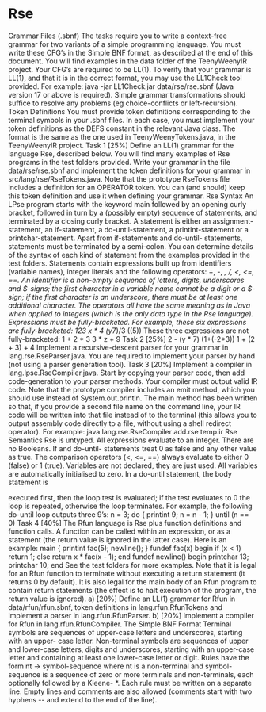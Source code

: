 # Rse

Grammar Files (.sbnf)
The tasks require you to write a context-free grammar for two variants of a simple programming language. You must write these CFG’s in the Simple BNF format, as described at the end of this document. You will find examples in the data folder of the TeenyWeenyIR project. Your CFG’s are required to be LL(1). To verify that your grammar is LL(1), and that it is in the correct format, you may use the LL1Check tool provided. For example:
java -jar LL1Check.jar data/rse/rse.sbnf
(Java version 17 or above is required). Simple grammar transformations should suffice to resolve any problems (eg choice-conflicts or left-recursion).
Token Definitions
You must provide token definitions corresponding to the terminal symbols in your .sbnf files. In each case, you must implement your token definitions as the DEFS constant in the relevant Java class. The format is the same as the one used in TeenyWeenyTokens.java, in the TeenyWeenyIR project.
Task 1 [25%]
Define an LL(1) grammar for the language Rse, described below. You will find many examples of Rse programs in the test folders provided. Write your grammar in the file data/rse/rse.sbnf and implement the token definitions for your grammar in src/lang/rse/RseTokens.java. Note that the prototype RseTokens file includes a definition for an OPERATOR token. You can (and should) keep this token definition and use it when defining your grammar.
Rse Syntax
An LPse program starts with the keyword main followed by an opening curly bracket, followed in turn by a (possibly empty) sequence of statements, and terminated by a closing curly bracket. A statement is either an assignment-statement, an if-statement, a do-until-statement, a printint-statement or a printchar-statement. Apart from if-statements and do-until- statements, statements must be terminated by a semi-colon. You can determine details of the syntax of each kind of statement from the examples provided in the test folders.
Statements contain expressions built up from identifiers (variable names), integer literals and the following operators: +, -, *, /, <, <=, ==. An identifier is a non-empty sequence of letters, digits, underscores and $-signs; the first character in a variable name cannot be a digit or a $- sign; if the first character is an underscore, there must be at least one additional character. The operators all have the same meaning as in Java when applied to integers (which is the only data type in the Rse language). Expressions must be fully-bracketed. For example, these six expressions are fully-bracketed:
123 x * 4
(y*7)/3 ((5))
These three expressions are not fully-bracketed: 1 + 2 * 3 3 * z + 9
Task 2 [25%]
2 - (y * 7) (1+(-2*3))
1 + (2 + 3) + 4
Implement a recursive-descent parser for your grammar in lang.rse.RseParser.java. You are required to implement your parser by hand (not using a parser generation tool).
Task 3 [20%]
Implement a compiler in lang.lpse.RseCompiler.java. Start by copying your parser code, then add code-generation to your parser methods. Your compiler must output valid IR code. Note that the prototype compiler includes an emit method, which you should use instead of System.out.println. The main method has been written so that, if you provide a second file name on the command line, your IR code will be written into that file instead of to the terminal (this allows you to output assembly code directly to a file, without using a shell redirect operator). For example:
java lang.rse.RseCompiler add.rse temp.ir
Rse Semantics
Rse is untyped. All expressions evaluate to an integer. There are no Booleans. If and do-until- statements treat 0 as false and any other value as true. The comparison operators (<, <=, ==) always evaluate to either 0 (false) or 1 (true). Variables are not declared, they are just used. All variables are automatically initialised to zero. In a do-until statement, the body statement is

executed first, then the loop test is evaluated; if the test evaluates to 0 the loop is repeated, otherwise the loop terminates. For example, the following do-until loop outputs three 9’s:
n = 3; do {
printint 9;
n = n - 1;
} until (n == 0)
Task 4 [40%]
The Rfun language is Rse plus function definitions and function calls. A function can be called within an expression, or as a statement (the return value is ignored in the latter case). Here is an example:
      main { printint fac(5); newline(); }
      fundef fac(x)
      begin
         if (x < 1) return 1; else return x * fac(x - 1);
      end
fundef newline() begin printchar 13; printchar 10; end
See the test folders for more examples. Note that it is legal for an Rfun function to terminate without executing a return statement (it returns 0 by default). It is also legal for the main body of an Rfun program to contain return statements (the effect is to halt execution of the program, the return value is ignored).
a) [20%] Define an LL(1) grammar for Rfun in data/rfun/rfun.sbnf, token definitions in lang.rfun.RfunTokens and implement a parser in lang.rfun.RfunParser.
b) [20%] Implement a compiler for Rfun in lang.rfun.RfunCompiler.
The Simple BNF Format
Terminal symbols are sequences of upper-case letters and underscores, starting with an upper- case letter.
Non-terminal symbols are sequences of upper and lower-case letters, digits and underscores, starting with an upper-case letter and containing at least one lower-case letter or digit.
Rules have the form nt -> symbol-sequence where nt is a non-terminal and symbol-sequence is a sequence of zero or more terminals and non-terminals, each optionally followed by a Kleene- *. Each rule must be written on a separate line. Empty lines and comments are also allowed (comments start with two hyphens -- and extend to the end of the line).
